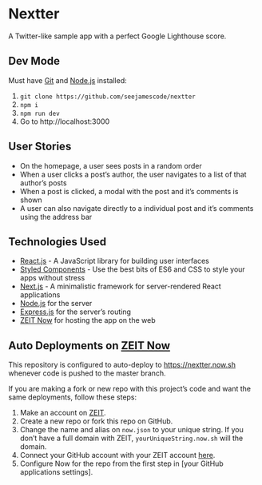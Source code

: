 # Nextter

A Twitter-like sample app with a perfect Google Lighthouse score.

## Dev Mode

Must have [Git](https://git-scm.com/book/en/v2/Getting-Started-Installing-Git) and [Node.js](https://nodejs.org/en/) installed:

1. `git clone https://github.com/seejamescode/nextter`
2. `npm i`
3. `npm run dev`
4. Go to http://localhost:3000

## User Stories

- On the homepage, a user sees posts in a random order
- When a user clicks a post’s author, the user navigates to a list of that author’s posts
- When a post is clicked, a modal with the post and it’s comments is shown
- A user can also navigate directly to a individual post and it’s comments using the address bar

## Technologies Used

- [React.js](https://reactjs.org/) - A JavaScript library for building user interfaces
- [Styled Components](https://www.styled-components.com/) - Use the best bits of ES6 and CSS to style your apps without stress
- [Next.js](https://nextjs.org/) - A minimalistic framework for server-rendered React applications
- [Node.js](https://nodejs.org) for the server
- [Express.js](https://expressjs.com/) for the server’s routing
- [ZEIT Now](https://zeit.co/now) for hosting the app on the web

## Auto Deployments on [ZEIT Now](https://zeit.co)

This repository is configured to auto-deploy to https://nextter.now.sh whenever code is pushed to the master branch.

If you are making a fork or new repo with this project’s code and want the same deployments, follow these steps:

1. Make an account on [ZEIT](https://zeit.co).
2. Create a new repo or fork this repo on GitHub.
3. Change the name and alias on `now.json` to your unique string. If you don’t have a full domain with ZEIT, `yourUniqueString.now.sh` will the domain.
4. Connect your GitHub account with your ZEIT account [here](https://zeit.co/account).
5. Configure Now for the repo from the first step in [your GitHub applications settings].
